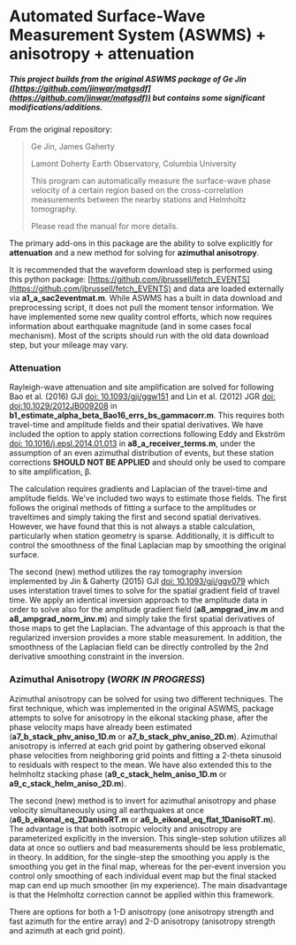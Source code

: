 # Automated Surface-Wave Measurement System (ASWMS) + anisotropy + attenuation

##### This project builds from the original ASWMS package of Ge Jin ([https://github.com/jinwar/matgsdf](https://github.com/jinwar/matgsdf)) but contains some significant modifications/additions.

From the original repository:
>Ge Jin, James Gaherty
>
>Lamont Doherty Earth Observatory, Columbia University
>
>This program can automatically measure the surface-wave phase velocity of a certain region based on the cross-correlation measurements between the nearby stations and Helmholtz tomography. 
>
>Please read the manual for more details.

The primary add-ons in this package are the ability to solve explicitly for **attenuation** and a new method for solving for **azimuthal anisotropy**.

It is recommended that the waveform download step is performed using this python package: [https://github.com/jbrussell/fetch_EVENTS](https://github.com/jbrussell/fetch_EVENTS) and data are loaded externally via **a1_a_sac2eventmat.m**. While ASWMS has a built in data download and preprocessing script, it does not pull the moment tensor information. We have implemented some new quality control efforts, which now requires information about earthquake magnitude (and in some cases focal mechanism). Most of the scripts should run with the old data download step, but your mileage may vary.

### Attenuation

Rayleigh-wave attenuation and site amplification are solved for following Bao et al. (2016) GJI [doi: 10.1093/gji/ggw151](https://academic.oup.com/gji/article/206/1/241/2606522) and Lin et al. (2012) JGR [doi: doi:10.1029/2012JB009208](https://agupubs.onlinelibrary.wiley.com/doi/full/10.1029/2012JB009208) in **b1_estimate_alpha_beta_Bao16_errs_bs_gammacorr.m**. This requires both travel-time and amplitude fields and their spatial derivatives. We have included the option to apply station corrections following Eddy and Ekström [doi: 10.1016/j.epsl.2014.01.013](https://www.sciencedirect.com/science/article/pii/S0012821X14000223?via%3Dihub) in **a8_a_receiver_terms.m**, under the assumption of an even azimuthal distribution of events, but these station corrections **SHOULD NOT BE APPLIED** and should only be used to compare to site amplification, β.

The calculation requires gradients and Laplacian of the travel-time and amplitude fields. We've included two ways to estimate those fields. The first follows the original methods of fitting a surface to the amplitudes or traveltimes and simply taking the first and second spatial derivatives. However, we have found that this is not always a stable calculation, particularly when station geometry is sparse. Additionally, it is difficult to control the smoothness of the final Laplacian map by smoothing the original surface. 

The second (new) method utilizes the ray tomography inversion implemented by Jin & Gaherty (2015) GJI [doi: 10.1093/gji/ggv079](https://doi.org/10.1093/gji/ggv079) which uses interstation travel times to solve for the spatial gradient field of travel time. We apply an identical inversion approach to the amplitude data in order to solve also for the amplitude gradient field (**a8_ampgrad_inv.m** and **a8_ampgrad_norm_inv.m**) and simply take the first spatial derivatives of those maps to get the Laplacian. The advantage of this approach is that the regularized inversion provides a more stable measurement. In addition, the smoothness of the Laplacian field can be directly controlled by the 2nd derivative smoothing constraint in the inversion.

### Azimuthal Anisotropy (*WORK IN PROGRESS*)

Azimuthal anisotropy can be solved for using two different techniques. The first technique, which was implemented in the original ASWMS, package attempts to solve for anisotropy in the eikonal stacking phase, after the phase velocity maps have already been estimated (**a7_b_stack_phv_aniso_1D.m** or **a7_b_stack_phv_aniso_2D.m**). Azimuthal anisotropy is inferred at each grid point by gathering observed eikonal phase velocities from neighboring grid points and fitting a 2-theta sinusoid to residuals with respect to the mean. We have also extended this to the helmholtz stacking phase (**a9_c_stack_helm_aniso_1D.m** or **a9_c_stack_helm_aniso_2D.m**).

The second (new) method is to invert for azimuthal anisotropy and phase velocity simultaneously using all earthquakes at once (**a6_b_eikonal_eq_2DanisoRT.m** or **a6_b_eikonal_eq_flat_1DanisoRT.m**). The advantage is that both isotropic velocity and anisotropy are parameterized explicitly in the inversion. This single-step solution utilizes all data at once so outliers and bad measurements should be less problematic, in theory. In addition, for the single-step the smoothing you apply is the smoothing you get in the final map, whereas for the per-event inversion you control only smoothing of each individual event map but the final stacked map can end up much smoother (in my experience). The main disadvantage is that the Helmholtz correction cannot be applied within this framework. 

There are options for both a 1-D anisotropy (one anisotropy strength and fast azimuth for the entire array) and 2-D anisotropy (anisotropy strength and azimuth at each grid point).
